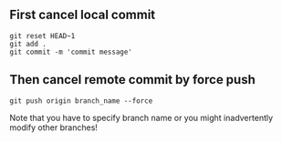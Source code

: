 ## First cancel local commit

```
git reset HEAD~1
git add .
git commit -m 'commit message'
```

## Then cancel remote commit by force push

```
git push origin branch_name --force
```

Note that you have to specify branch name or you might inadvertently modify other branches!